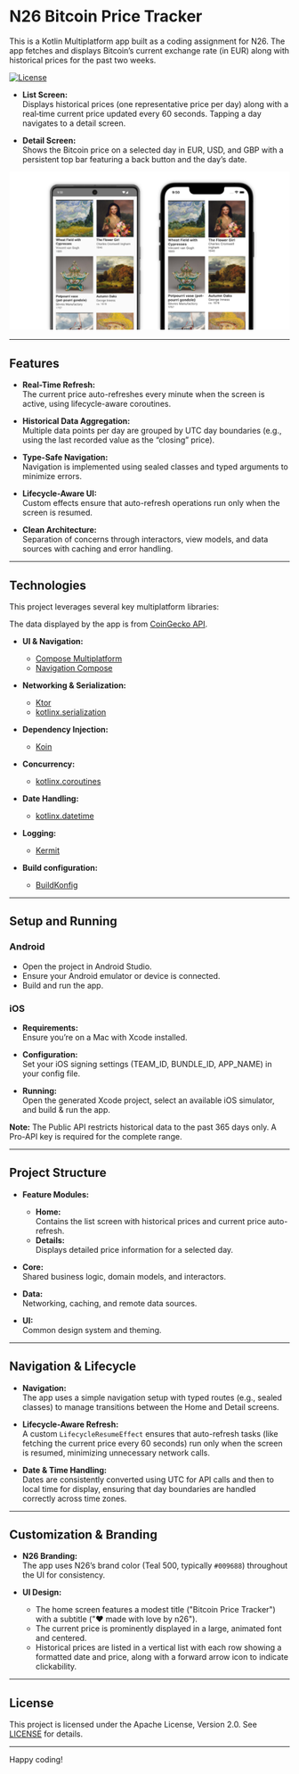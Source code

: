 # N26 Bitcoin Price Tracker

This is a Kotlin Multiplatform app built as a coding assignment for N26.
The app fetches and displays Bitcoin’s current exchange rate (in EUR) along with historical prices for the past two weeks.

[![License](https://img.shields.io/badge/License-Apache_2.0-blue.svg)](https://opensource.org/licenses/Apache-2.0)

- **List Screen:**  
  Displays historical prices (one representative price per day) along with a real‑time current price updated every 60 seconds. Tapping a day navigates to a detail screen.

- **Detail Screen:**  
  Shows the Bitcoin price on a selected day in EUR, USD, and GBP with a persistent top bar featuring a back button and the day’s date.

![Screenshots of the app](images/screenshots.png)

---

## Features

- **Real-Time Refresh:**  
  The current price auto-refreshes every minute when the screen is active, using lifecycle-aware coroutines.

- **Historical Data Aggregation:**  
  Multiple data points per day are grouped by UTC day boundaries (e.g., using the last recorded value as the “closing” price).

- **Type-Safe Navigation:**  
  Navigation is implemented using sealed classes and typed arguments to minimize errors.

- **Lifecycle-Aware UI:**  
  Custom effects ensure that auto-refresh operations run only when the screen is resumed.

- **Clean Architecture:**  
  Separation of concerns through interactors, view models, and data sources with caching and error handling.

---

## Technologies

This project leverages several key multiplatform libraries:

The data displayed by the app is from [CoinGecko API](https://docs.coingecko.com/v3.0.1/reference/introduction/).

- **UI & Navigation:**
    - [Compose Multiplatform](https://jb.gg/compose)
    - [Navigation Compose](https://developer.android.com/jetpack/compose/navigation)

- **Networking & Serialization:**
    - [Ktor](https://ktor.io/)
    - [kotlinx.serialization](https://github.com/Kotlin/kotlinx.serialization)

- **Dependency Injection:**
    - [Koin](https://github.com/InsertKoinIO/koin)

- **Concurrency:**
    - [kotlinx.coroutines](https://github.com/Kotlin/kotlinx.coroutines)

- **Date Handling:**
    - [kotlinx.datetime](https://github.com/Kotlin/kotlinx-datetime)

- **Logging:**
    - [Kermit](https://kermit.touchlab.co)

- **Build configuration:**
    - [BuildKonfig](https://github.com/yshrsmz/BuildKonfig)
---

## Setup and Running

### Android

- Open the project in Android Studio.
- Ensure your Android emulator or device is connected.
- Build and run the app.

### iOS

- **Requirements:**  
  Ensure you’re on a Mac with Xcode installed.

- **Configuration:**  
  Set your iOS signing settings (TEAM_ID, BUNDLE_ID, APP_NAME) in your config file.

- **Running:**  
  Open the generated Xcode project, select an available iOS simulator, and build & run the app.

**Note:** The Public API restricts historical data to the past 365 days only. A Pro-API key is required for the complete range.

---

## Project Structure

- **Feature Modules:**
    - **Home:**  
      Contains the list screen with historical prices and current price auto-refresh.
    - **Details:**  
      Displays detailed price information for a selected day.

- **Core:**  
  Shared business logic, domain models, and interactors.

- **Data:**  
  Networking, caching, and remote data sources.

- **UI:**  
  Common design system and theming.

---

## Navigation & Lifecycle

- **Navigation:**  
  The app uses a simple navigation setup with typed routes (e.g., sealed classes) to manage transitions between the Home and Detail screens.

- **Lifecycle-Aware Refresh:**  
  A custom `LifecycleResumeEffect` ensures that auto-refresh tasks (like fetching the current price every 60 seconds) run only when the screen is resumed, minimizing unnecessary network calls.

- **Date & Time Handling:**  
  Dates are consistently converted using UTC for API calls and then to local time for display, ensuring that day boundaries are handled correctly across time zones.

---

## Customization & Branding

- **N26 Branding:**  
  The app uses N26’s brand color (Teal 500, typically `#009688`) throughout the UI for consistency.

- **UI Design:**
    - The home screen features a modest title ("Bitcoin Price Tracker") with a subtitle ("❤ made with love by n26").
    - The current price is prominently displayed in a large, animated font and centered.
    - Historical prices are listed in a vertical list with each row showing a formatted date and price, along with a forward arrow icon to indicate clickability.

---

## License

This project is licensed under the Apache License, Version 2.0. See [LICENSE](LICENSE) for details.

---

Happy coding!
